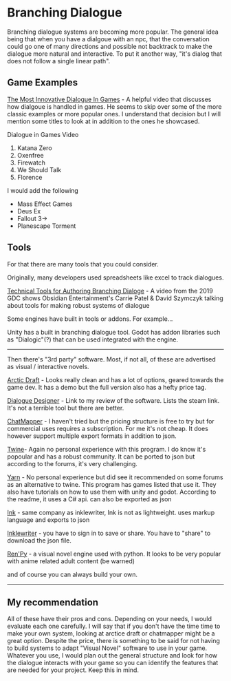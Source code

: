 # Branching Dialogue

Branching dialogue systems are becoming more popular. 
The general idea being that when you have a dialgoue with an npc, that the conversation could go one of many directions and possible not backtrack to make the dialogue more natural and interactive. To put it another way, "it's dialog that does not follow a single linear path".

## Game Examples

[The Most Innovative Dialogue In Games]() - A helpful video that discusses how dialgoue is handled in games. He seems to skip over some of the more classic examples or more popular ones. I understand that decision but I will mention some titles to look at in addition to the ones he showcased.

Dialogue in Games Video 
1. Katana Zero 
2. Oxenfree 
3. Firewatch 
4. We Should Talk 
5. Florence

I would add the following 
* Mass Effect Games
* Deus Ex
* Fallout 3->
* Planescape Torment


## Tools
For that there are many tools that you could consider.

Originally, many developers used spreadsheets like excel to track dialogues.

[Technical Tools for Authoring Branching Dialoge](https://www.youtube.com/watch?v=oRHl2PLKwfY) - A video from the 2019 GDC shows Obsidian Entertainment's Carrie Patel & David Szymczyk talking about tools for making robust systems of dialogue

Some engines have built in tools or addons. For example...

Unity has a built in branching dialogue tool.
Godot has addon libraries such as "Dialogic"(?) that can be used integrated with the engine.

**************

Then there's "3rd party" software.  Most, if not all, of these are advertised as visual / interactive novels.

[Arctic Draft](https://store.steampowered.com/app/570090/articydraft_3/) - Looks really clean and has a lot of options, geared towards the game dev. It has a demo but the full version also has a hefty price tag.

[Dialogue Designer](/Software%20Reviews/Dialogue_designer/dd_review.md) - Link to my review of the software. Lists the steam link. It's not a terrible tool but there are better.

[ChatMapper](https://www.chatmapper.com/pricing/) - I haven't tried but the pricing structure is free to try but for commercial uses requires a subscription. For me it's not cheap.  It does however support multiple export formats in addition to json.

[Twine](https://twinery.org/)- Again no personal experience with this program. I do know it's popoular and has a robust community.  It can be ported to json but according to the forums, it's very challenging.

[Yarn](https://yarnspinner.dev/) - No personal experience but did see it recommended on some forums as an alternative to twine.  This program has games listed that use it. They also have tutorials on how to use them with unity and godot. According to the readme, it uses a C# api. can also be exported as json

[Ink](https://www.inklestudios.com/ink/) - same company as inklewriter, Ink is not as lightweight. uses markup language and exports to json

[Inklewriter](https://www.inklestudios.com/inklewriter/) - you have to sign in to save or share. You have to "share" to download the json file.

[Ren'Py](https://www.renpy.org/) - a visual novel engine used with python.  It looks to be very popular with anime related adult content (be warned)

and of course you can always build your own.

**************

## My recommendation

All of these have their pros and cons. Depending on your needs, I would evaluate each one carefully. I will say that if you don't have the time time to make your own system, looking at arctice draft or chatmapper might be a great option. Despite the price, there is something to be said for not having to build systems to adapt "Visual Novel" software to use in your game. Whatever you use, I would plan out the general structure and look for how the dialogue interacts with your game so you can identify the features that are needed for your project. Keep this in mind.